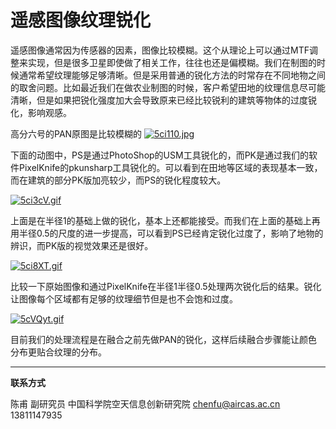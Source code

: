 # 遥感图像纹理锐化

遥感图像通常因为传感器的因素，图像比较模糊。这个从理论上可以通过MTF调整来实现，但是很多卫星即使做了相关工作，往往也还是偏模糊。我们在制图的时候通常希望纹理能够足够清晰。但是采用普通的锐化方法的时常存在不同地物之间的取舍问题。比如最近我们在做农业制图的时候，客户希望田地的纹理信息尽可能清晰，但是如果把锐化强度加大会导致原来已经比较锐利的建筑等物体的过度锐化，影响观感。

高分六号的PAN原图是比较模糊的
[![5ci110.jpg](https://z3.ax1x.com/2021/10/22/5ci110.jpg)](https://imgtu.com/i/5ci110)

下面的动图中，PS是通过PhotoShop的USM工具锐化的，而PK是通过我们的软件PixelKnife的pkunsharp工具锐化的。可以看到在田地等区域的表现基本一致，而在建筑的部分PK版加亮较少，而PS的锐化程度较大。

[![5ci3cV.gif](https://z3.ax1x.com/2021/10/22/5ci3cV.gif)](https://imgtu.com/i/5ci3cV)

上面是在半径1的基础上做的锐化，基本上还都能接受。而我们在上面的基础上再用半径0.5的尺度的进一步提高，可以看到PS已经肯定锐化过度了，影响了地物的辨识，而PK版的视觉效果还是很好。

[![5ci8XT.gif](https://z3.ax1x.com/2021/10/22/5ci8XT.gif)](https://imgtu.com/i/5ci8XT)


比较一下原始图像和通过PixelKnife在半径1半径0.5处理两次锐化后的结果。锐化让图像每个区域都有足够的纹理细节但是也不会饱和过度。

[![5cVQyt.gif](https://z3.ax1x.com/2021/10/22/5cVQyt.gif)](https://imgtu.com/i/5cVQyt)



目前我们的处理流程是在融合之前先做PAN的锐化，这样后续融合步骤能让颜色分布更贴合纹理的分布。



---

**联系方式**

陈甫 副研究员
中国科学院空天信息创新研究院
chenfu@aircas.ac.cn
13811147935

